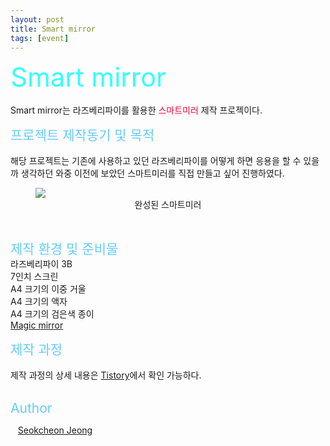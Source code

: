 ```yaml
---
layout: post
title: Smart mirror
tags: [event]
---
```


<span style="font-size:3em; color:#33FFFF;">Smart mirror</span>
<br>     
Smart mirror는  라즈베리파이를 활용한
<span style="font-size:1em; color:#FF0033;">스마트미러</span> 
제작 프로젝이다.
<br>

<span style="font-size:1.5em; color:#66CCFF;">프로젝트 제작동기 및 목적</span>    
<br>
해당 프로젝트는 기존에 사용하고 있던 라즈베리파이를 어떻게 하면 응용을 할 수 있을까 생각하던 와중 이전에 보았던 스마트미러를 직접 만들고 싶어 진행하였다.
<figure>
    <img src="https://user-images.githubusercontent.com/92027143/184171480-6fc35d3d-cf78-447d-8467-44754d3c12b5.jpg">
    <div style="text-align:center">
        <figcaption>
            완성된 스마트미러
        </figcaption>
    </div>
</figure>
<br>

<span style="font-size:1.5em; color:#66CCFF;">제작 환경 및 준비물</span>
<br>
라즈베리파이 3B   
7인치 스크린   
A4 크기의 이중 거울   
A4 크기의 액자   
A4 크기의 검은색 종이   
<a href="https://docs.magicmirror.builders/">Magic mirror</a>
<br>

<span style="font-size:1.5em; color:#66CCFF;">제작 과정</span>
<br>
<br>
제작 과정의 상세 내용은 <a href="https://passing-story.tistory.com/entry/%EC%8A%A4%EB%A7%88%ED%8A%B8%EB%AF%B8%EB%9F%AC-%EB%9D%BC%EC%A6%88%EB%B2%A0%EB%A6%AC%ED%8C%8C%EC%9D%B4%EB%A5%BC-%ED%99%9C%EC%9A%A9%ED%95%9C-%EC%8A%A4%EB%A7%88%ED%8A%B8%EB%AF%B8%EB%9F%AC-%EB%A7%8C%EB%93%A4%EA%B8%B0-%EC%A0%9C%EC%9E%91-%EA%B3%84%EA%B8%B0-%EB%B0%8F-%EC%A4%80%EB%B9%84%EB%AC%BC?category=1076909">Tistory</a>에서 확인 가능하다.
<br>
<br>

<span style="font-size:1.5em; color:#66CCFF;">Author</span>
<p>
<div>
   <a href="https://accio3014.github.io/">Seokcheon Jeong</a>
</div>
</p>
